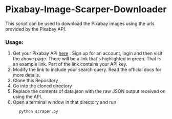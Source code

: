 # Pixabay-Image-Scarper-Downloader
This script can be used to download the Pixabay images using the urls provided by the Pixabay API.

### Usage:
1) Get your Pixabay API [here](https://pixabay.com/api/docs/) :
   Sign up for an account, login and then visit the above page. There will be a link that's highlighted in green. That is an example link. Part of the link contains your API key. 
2) Modify the link to include your search query. Read the official docs for more details.
3) Clone this Repository 
4) Go into the cloned directory
5) Replace the contents of data.json with the raw JSON output received on using the API.
6) Open a terminal window in that directory and run 
```
      python scraper.py
```
